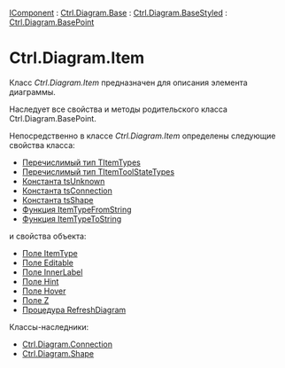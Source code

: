 ﻿---
Title: Компонент Item
Link: .Ctrl.Diagram.Item
---

[IComponent](topic:Com.Custom.ComClasses.IComponent.Default) :
[Ctrl.Diagram.Base](topic:Com.Custom.ComClasses.Ctrl.Diagram.Base.Default) :
[Ctrl.Diagram.BaseStyled](topic:Com.Custom.ComClasses.Ctrl.Diagram.BaseStyled.Default) :
[Ctrl.Diagram.BasePoint](topic:Com.Custom.ComClasses.Ctrl.Diagram.BasePoint.Default)

# Ctrl.Diagram.Item

Класс *Ctrl.Diagram.Item* предназначен для описания элемента диаграммы.

Наследует все свойства и методы родительского класса Ctrl.Diagram.BasePoint.

Непосредственно в классе *Ctrl.Diagram.Item* определены следующие свойства класса:
* [Перечислимый тип TItemTypes](TItemTypes)
* [Перечислимый тип TItemToolStateTypes](TItemToolStateTypes)
* [Константа tsUnknown](tsUnknown)
* [Константа tsConnection](tsConnection)
* [Константа tsShape](tsShape)
* [Функция ItemTypeFromString](ItemTypeFromString)
* [Функция ItemTypeToString](ItemTypeToString)

и свойства объекта:
* [Поле ItemType](ItemType)
* [Поле Editable](Editable)
* [Поле InnerLabel](InnerLabel)
* [Поле Hint](Hint)
* [Поле Hover](Hover)
* [Поле Z](Z)
* [Процедура RefreshDiagram](RefreshDiagram)

Классы-наследники:

* [Ctrl.Diagram.Connection](topic:.Custom.ComClasses.Ctrl.Diagram.Connection.Default)
* [Ctrl.Diagram.Shape](topic:.Custom.ComClasses.Ctrl.Diagram.Shape.Default)
